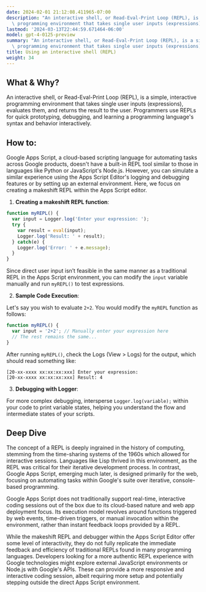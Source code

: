 ```yaml
---
date: 2024-02-01 21:12:08.411965-07:00
description: "An interactive shell, or Read-Eval-Print Loop (REPL), is a simple, interactive\
  \ programming environment that takes single user inputs (expressions),\u2026"
lastmod: '2024-03-13T22:44:59.671464-06:00'
model: gpt-4-0125-preview
summary: "An interactive shell, or Read-Eval-Print Loop (REPL), is a simple, interactive\
  \ programming environment that takes single user inputs (expressions),\u2026"
title: Using an interactive shell (REPL)
weight: 34
---
```


## What & Why?

An interactive shell, or Read-Eval-Print Loop (REPL), is a simple, interactive programming environment that takes single user inputs (expressions), evaluates them, and returns the result to the user. Programmers use REPLs for quick prototyping, debugging, and learning a programming language's syntax and behavior interactively.

## How to:

Google Apps Script, a cloud-based scripting language for automating tasks across Google products, doesn't have a built-in REPL tool similar to those in languages like Python or JavaScript's Node.js. However, you can simulate a similar experience using the Apps Script Editor's logging and debugging features or by setting up an external environment. Here, we focus on creating a makeshift REPL within the Apps Script editor.

1. **Creating a makeshift REPL function**:

```javascript
function myREPL() {
  var input = Logger.log('Enter your expression: ');
  try {
    var result = eval(input);
    Logger.log('Result: ' + result);
  } catch(e) {
    Logger.log('Error: ' + e.message);
  }
}
```

Since direct user input isn’t feasible in the same manner as a traditional REPL in the Apps Script environment, you can modify the `input` variable manually and run `myREPL()` to test expressions.

2. **Sample Code Execution**:

Let's say you wish to evaluate `2+2`. You would modify the `myREPL` function as follows:

```javascript
function myREPL() {
  var input = '2+2'; // Manually enter your expression here
  // The rest remains the same...
}
```

After running `myREPL()`, check the Logs (View > Logs) for the output, which should read something like:

```
[20-xx-xxxx xx:xx:xx:xxx] Enter your expression:
[20-xx-xxxx xx:xx:xx:xxx] Result: 4
```

3. **Debugging with Logger**:

For more complex debugging, intersperse `Logger.log(variable);` within your code to print variable states, helping you understand the flow and intermediate states of your scripts.

## Deep Dive

The concept of a REPL is deeply ingrained in the history of computing, stemming from the time-sharing systems of the 1960s which allowed for interactive sessions. Languages like Lisp thrived in this environment, as the REPL was critical for their iterative development process. In contrast, Google Apps Script, emerging much later, is designed primarily for the web, focusing on automating tasks within Google's suite over iterative, console-based programming.

Google Apps Script does not traditionally support real-time, interactive coding sessions out of the box due to its cloud-based nature and web app deployment focus. Its execution model revolves around functions triggered by web events, time-driven triggers, or manual invocation within the environment, rather than instant feedback loops provided by a REPL.

While the makeshift REPL and debugger within the Apps Script Editor offer some level of interactivity, they do not fully replicate the immediate feedback and efficiency of traditional REPLs found in many programming languages. Developers looking for a more authentic REPL experience with Google technologies might explore external JavaScript environments or Node.js with Google's APIs. These can provide a more responsive and interactive coding session, albeit requiring more setup and potentially stepping outside the direct Apps Script environment.
